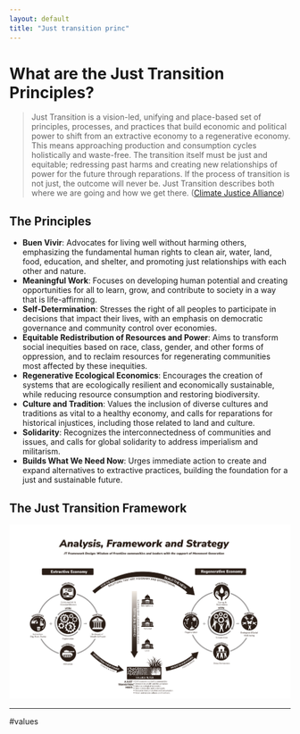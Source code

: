 ```yaml
---
layout: default
title: "Just transition princ"
---
```


# What are the Just Transition Principles?

>Just Transition is a vision-led, unifying and place-based set of principles, processes, and practices that build economic and political power to shift from an extractive economy to a regenerative economy. This means approaching production and consumption cycles holistically and waste-free. The transition itself must be just and equitable; redressing past harms and creating new relationships of power for the future through reparations. If the process of transition is not just, the outcome will never be. Just Transition describes both where we are going and how we get there. ([Climate Justice Alliance](https://climatejusticealliance.org/just-transition/))

## The Principles
- **Buen Vivir**: Advocates for living well without harming others, emphasizing the fundamental human rights to clean air, water, land, food, education, and shelter, and promoting just relationships with each other and nature.
- **Meaningful Work**: Focuses on developing human potential and creating opportunities for all to learn, grow, and contribute to society in a way that is life-affirming.
- **Self-Determination**: Stresses the right of all peoples to participate in decisions that impact their lives, with an emphasis on democratic governance and community control over economies.
- **Equitable Redistribution of Resources and Power**: Aims to transform social inequities based on race, class, gender, and other forms of oppression, and to reclaim resources for regenerating communities most affected by these inequities.
- **Regenerative Ecological Economics**: Encourages the creation of systems that are ecologically resilient and economically sustainable, while reducing resource consumption and restoring biodiversity.
- **Culture and Tradition**: Values the inclusion of diverse cultures and traditions as vital to a healthy economy, and calls for reparations for historical injustices, including those related to land and culture.
- **Solidarity**: Recognizes the interconnectedness of communities and issues, and calls for global solidarity to address imperialism and militarism.
- **Builds What We Need Now**: Urges immediate action to create and expand alternatives to extractive practices, building the foundation for a just and sustainable future.

## The Just Transition Framework
![](media/cleanshot_2024-08-18-at-15-11-53@2x.png)




________

#values
